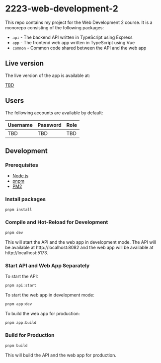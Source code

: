 # 2223-web-development-2

This repo contains my project for the Web Development 2 course. It is a monorepo consisting of the following packages:

- `api` - The backend API written in TypeScript using Express
- `app` - The frontend web app written in TypeScript using Vue
- `common` - Common code shared between the API and the web app

## Live version

The live version of the app is available at:

[TBD]()

## Users

The following accounts are available by default:

| Username | Password | Role |
| -------- | -------- | ---- |
| TBD      | TBD      | TBD  |

## Development

### Prerequisites

- [Node.js](https://nodejs.org/en/)
- [pnpm](https://pnpm.io/)
- [PM2](https://www.npmjs.com/package/pm2)

### Install packages

```sh
pnpm install
```

### Compile and Hot-Reload for Development

```sh
pnpm dev
```

This will start the API and the web app in development mode. The API will be available at http://localhost:8082 and the web app will be available at http://localhost:5173.

### Start API and Web App Separately

To start the API:
```sh
pnpm api:start
```

To start the web app in development mode:
```sh
pnpm app:dev
```

To build the web app for production:
```sh
pnpm app:build
```

### Build for Production

```sh
pnpm build
```

This will build the API and the web app for production.
